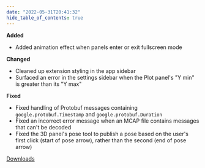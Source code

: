 ```yaml
---
date: "2022-05-31T20:41:32"
hide_table_of_contents: true
---
```


**Added**

- Added animation effect when panels enter or exit fullscreen mode

**Changed**

- Cleaned up extension styling in the app sidebar
- Surfaced an error in the settings sidebar when the Plot panel's "Y min" is greater than its "Y max"

**Fixed**

- Fixed handling of Protobuf messages containing `google.protobuf.Timestamp` and `google.protobuf.Duration`
- Fixed an incorrect error message when an MCAP file contains messages that can't be decoded
- Fixed the 3D panel's pose tool to publish a pose based on the user's first click (start of pose arrow), rather than the second (end of pose arrow)

[Downloads](https://github.com/foxglove/studio/releases/tag/v1.13.0)
